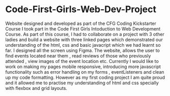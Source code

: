 # Code-First-Girls-Web-Dev-Project
Website designed and developed as part of the CFG Coding Kickstarter Course
I took part in the Code First Girls Intoduction to Web Development Course. As part of this course, I had to collaborate on a project with 3 other ladies and build a website with three linked pages which demonstrated our understanding of the html, css and basic javacript which we had learnt so far. I designed all the screen using Figma.
The website, allows the user to find events located near them , read reviews of those who previously attended , view images of the event location etc. 
Currently I would like to work on making my pages mobile responsive, introducing more javascript functionality such as error handling on my forms , eventListeners and clean up my code formatting. However as my first coding project I am quite proud and it allowed me to practise my understanding of html and css specially with flexbox and grid layouts.
